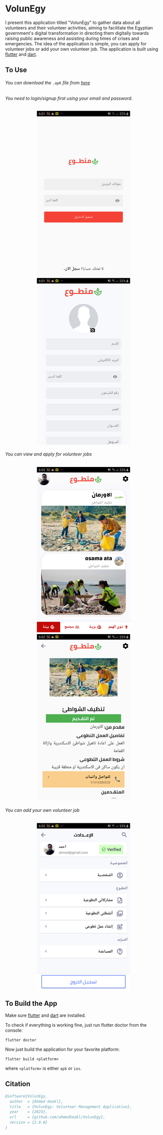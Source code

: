 # VolunEgy
I present this application titled "VolunEgy" to gather data about all volunteers and their volunteer activities, aiming to facilitate the Egyptian government's digital transformation in directing them digitally towards raising public awareness and assisting during times of crises and emergencies. The idea of the application is simple, you can apply for volunteer jobs or add your own volunteer job. The application is built using [flutter](https://flutter.dev/) and [dart](https://dart.dev/).


## To Use
###### You can download the `.apk` file from [here](https://drive.google.com/file/d/1kZ0HfP753_aShVyWskY57pYWlTIGdh4Y/view?usp=drive_link)

###### You need to login/signup first using your email and password.
<p align="center">
    <img src="./imgs/1. login_page.png" width=300>
    <img src="./imgs/2. signup_page.png" width=300>
</p>


###### You can view and apply for volunteer jobs
<p align="center">
  <img src="./imgs/3. jobs_list_page.png" width=300>
  <img src="./imgs/4. job_page.png" width=300>
</p>

###### You can add your own volunteer job
<p align="center">
    <img src="./imgs/5. settings_page.png" width=300>
</p>

## To Build the App
Make sure [flutter](https://flutter.dev/) and [dart](https://dart.dev/) are installed. 

To check if everything is working fine, just run flutter doctor from the console:
```console
flutter doctor
```

Now just build the application for your favorite platform:
```console
flutter build <platform>
```
where `<platform>` is either `apk` or `ios`.

## Citation
```bibtex
@software{VolunEgy,
  author  = {Ahmed Heakl},
  title   = {VolunEgy: Volunteer Management Application},
  year    = {2023},
  url     = {github.com/ahmedheakl/VolunEgy},
  version = {2.0.0}
}
```

